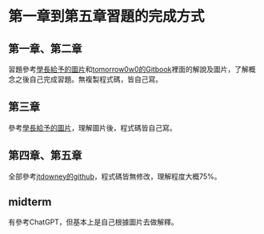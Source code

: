 # 第一章到第五章習題的完成方式

## 第一章、第二章

習題參考[學長給予的圖片](https://github.com/Leng-Jin/co112a/tree/master/%E8%A8%88%E7%AE%97%E6%A9%9F%E7%B5%90%E6%A7%8B(%E5%9C%96%E7%89%87) "游標顯示")和[tomorrow0w0的Gitbook](https://tomorrow0w0.gitbooks.io/nand2tetris-homework/content/ "游標顯示")裡面的解說及圖片，了解概念之後自己完成習題。無複製程式碼，皆自己寫。

## 第三章
參考[學長給予的圖片](https://github.com/Leng-Jin/co112a/tree/master/%E8%A8%88%E7%AE%97%E6%A9%9F%E7%B5%90%E6%A7%8B(%E5%9C%96%E7%89%87) "游標顯示")，理解圖片後，程式碼皆自己寫。


## 第四章、第五章
全部參考[jtdowney的github](https://github.com/jtdowney/nand2tetris/tree/master/04 "游標顯示")，程式碼皆無修改，理解程度大概75%。


## midterm
有參考ChatGPT，但基本上是自己根據圖片去做解釋。
